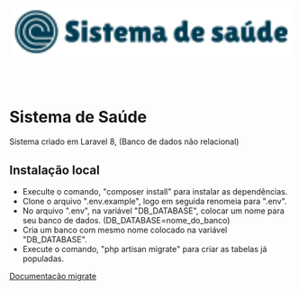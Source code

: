 <p align="center"><img width="500" src="public/img/icon.png"></p>
<br><br>

# Sistema de Saúde

Sistema criado em Laravel 8, (Banco de dados não relacional)

## Instalação local

- Execulte o comando, "composer install" para instalar as dependências.
- Clone o arquivo ".env.example", logo em seguida renomeia para ".env".
- No arquivo ".env", na variável "DB_DATABASE", colocar um nome para seu banco de dados. (DB_DATABASE=nome_do_banco)
- Cria um banco com mesmo nome colocado na variável "DB_DATABASE".
- Execute o comando, "php artisan migrate" para criar as tabelas já populadas.

[Documentação migrate](https://laravel.com/docs/8.x/migrations)
